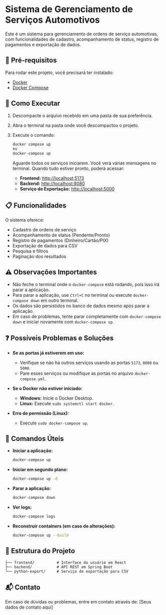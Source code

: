 # Sistema de Gerenciamento de Serviços Automotivos

Este é um sistema para gerenciamento de ordens de serviço automotivas, com funcionalidades de cadastro, acompanhamento de status, registro de pagamentos e exportação de dados.

## 🔧 **Pré-requisitos**

Para rodar este projeto, você precisará ter instalado:

- [Docker](https://docs.docker.com/get-docker/)
- [Docker Compose](https://docs.docker.com/compose/install/)

## 🚀 **Como Executar**

1. Descompacte o arquivo recebido em uma pasta de sua preferência.
2. Abra o terminal na pasta onde você descompactou o projeto.
3. Execute o comando:

   ```bash
   docker compose up 
   ou 
   docker-compose up
   ```

   Aguarde todos os serviços iniciarem. Você verá várias mensagens no terminal. Quando tudo estiver pronto, poderá acessar:

    - **Frontend:** [http://localhost:5173](http://localhost:5173)
    - **Backend:** [http://localhost:8080](http://localhost:8080)
    - **Serviço de Exportação:** [http://localhost:5000](http://localhost:5000)

## 📋 **Funcionalidades**

O sistema oferece:

- Cadastro de ordens de serviço
- Acompanhamento de status (Pendente/Pronto)
- Registro de pagamentos (Dinheiro/Cartão/PIX)
- Exportação de dados para CSV
- Pesquisa e filtros
- Paginação dos resultados

## ⚠️ **Observações Importantes**

- Não feche o terminal onde o `docker-compose` está rodando, pois isso irá parar a aplicação.
- Para parar a aplicação, use `Ctrl+C` no terminal ou execute `docker-compose down` em outro terminal.
- Os dados são persistidos no banco de dados mesmo após parar a aplicação.
- Em caso de problemas, tente parar completamente com `docker-compose down` e iniciar novamente com `docker-compose up`.

## ❓ **Possíveis Problemas e Soluções**

- **Se as portas já estiverem em uso:**
    - Verifique se não há outros serviços usando as portas `5173`, `8080` ou `5000`.
    - Pare esses serviços ou modifique as portas no arquivo `docker-compose.yml`.

- **Se o Docker não estiver iniciado:**
    - **Windows:** Inicie o Docker Desktop.
    - **Linux:** Execute `sudo systemctl start docker`.

- **Erro de permissão (Linux):**
    - Execute `sudo docker-compose up`.

## 🔨 **Comandos Úteis**

- **Iniciar a aplicação:**
  ```bash
  docker-compose up
  ```

- **Iniciar em segundo plano:**
  ```bash
  docker-compose up -d
  ```

- **Parar a aplicação:**
  ```bash
  docker-compose down
  ```

- **Ver logs:**
  ```bash
  docker-compose logs
  ```

- **Reconstruir containers (em caso de alterações):**
  ```bash
  docker-compose up --build
  ```

## 📁 **Estrutura do Projeto**

```
├── frontend/          # Interface do usuário em React
├── backend/           # API REST em Spring Boot
└── python-export/     # Serviço de exportação para CSV
```

## 📬 **Contato**

Em caso de dúvidas ou problemas, entre em contato através de:
[Seus dados de contato aqui]

